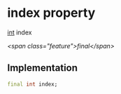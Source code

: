 


# index property







[int](https:api.flutter.dev/flutter/dart-core/int-class.html) index
  
_\<span class="feature"\>final\</span\>_






## Implementation

```dart
final int index;
```







